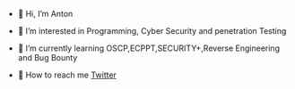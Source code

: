 - 👋 Hi, I’m Anton

- 👀 I’m interested in Programming, Cyber Security and penetration Testing
- 🌱 I’m currently learning OSCP,ECPPT,SECURITY+,Reverse Engineering and Bug Bounty
- 🚗 How to reach me [Twitter](https://twitter.com/Anton80177783)
<!---
antonemad/antonemad is a ✨ special ✨ repository because its `README.md` (this file) appears on your GitHub profile.
You can click the Preview link to take a look at your changes.
--->

